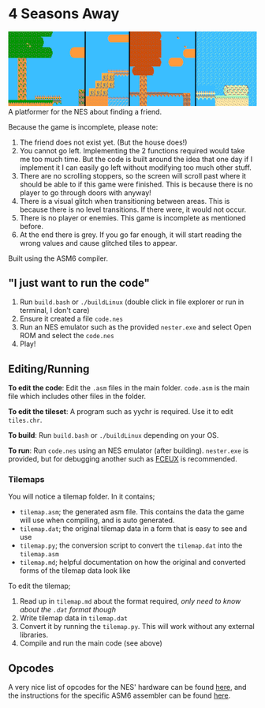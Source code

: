 # 4 Seasons Away
![Banner](./Banner.png)
A platformer for the NES about finding a friend.

Because the game is incomplete, please note:
1. The friend does not exist yet. (But the house does!)
2. You cannot go left. Implementing the 2 functions required would take me too much time. But the code is built around the idea that one day if I implement it I can easily go left without modifying too much other stuff.
3. There are no scrolling stoppers, so the screen will scroll past where it should be able to if this game were finished. This is because there is no player to go through doors with anyway!
4. There is a visual glitch when transitioning between areas. This is because there is no level transitions. If there were, it would not occur.
5. There is no player or enemies. This game is incomplete as mentioned before.
6. At the end there is grey. If you go far enough, it will start reading the wrong values and cause glitched tiles to appear.

Built using the ASM6 compiler.

## "I just want to run the code"
1. Run `build.bash` or `./buildLinux` (double click in file explorer or run in terminal, I don't care)
2. Ensure it created a file `code.nes`
3. Run an NES emulator such as the provided `nester.exe` and select Open ROM and select the `code.nes`
4. Play!

## Editing/Running
**To edit the code**: Edit the `.asm` files in the main folder. `code.asm` is the main file which includes other files in the folder.

**To edit the tileset**: A program such as yychr is required. Use it to edit `tiles.chr`.

**To build**: Run `build.bash` or `./buildLinux` depending on your OS.

**To run**: Run `code.nes` using an NES emulator (after building). `nester.exe` is provided, but for debugging another such as [FCEUX](https://fceux.com/web/download.html) is recommended.

### Tilemaps
You will notice a tilemap folder. In it contains;
- `tilemap.asm`; the generated asm file. This contains the data the game will use when compiling, and is auto generated.
- `tilemap.dat`; the original tilemap data in a form that is easy to see and use
- `tilemap.py`; the conversion script to convert the `tilemap.dat` into the `tilemap.asm`
- `tilemap.md`; helpful documentation on how the original and converted forms of the tilemap data look like

To edit the tilemap;
1. Read up in `tilemap.md` about the format required, *only need to know about the `.dat` format though*
2. Write tilemap data in `tilemap.dat`
3. Convert it by running the `tilemap.py`. This will work without any external libraries.
4. Compile and run the main code (see above)

## Opcodes
A very nice list of opcodes for the NES' hardware can be found [here](https://wiki.preterhuman.net/NES_Programming_Guide), and the instructions for the specific ASM6 assembler can be found [here](./Instructs.txt).

